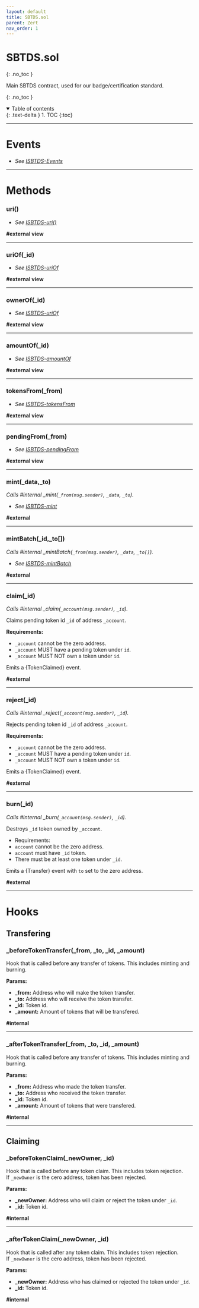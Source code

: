 ```yaml
---
layout: default
title: SBTDS.sol
parent: Zert
nav_order: 1
---
```



# SBTDS.sol
{: .no_toc }

Main SBTDS contract, used for our badge/certification standard.


{: .no_toc }

<details open markdown="block">
  <summary>
    Table of contents
  </summary>
  {: .text-delta }
1. TOC
{:toc}
</details>

---

# Events

* _See [ISBTDS-Events](https://docs.zerti.com.ar/Our-Token/ISBTDS.html#events)_

---

# Methods

### uri()

* _See [ISBTDS-uri()](https://docs.zerti.com.ar/Our-Token/ISBTDS.html#uri)_

__#external view__

--- 

### uriOf(_id)

* _See [ISBTDS-uriOf](https://docs.zerti.com.ar/Our-Token/ISBTDS.html#uriof_id)_

__#external view__

--- 

### ownerOf(_id)

* _See [ISBTDS-uriOf](https://docs.zerti.com.ar/Our-Token/ISBTDS.html#ownerof_id)_

__#external view__

--- 

### amountOf(_id)

* _See [ISBTDS-amountOf](https://docs.zerti.com.ar/Our-Token/ISBTDS.html#amountof_id)_

__#external view__

--- 

### tokensFrom(_from)

* _See [ISBTDS-tokensFrom](https://docs.zerti.com.ar/Our-Token/ISBTDS.html#tokensfrom_from)_

__#external view__

--- 

### pendingFrom(_from)

* _See [ISBTDS-pendingFrom](https://docs.zerti.com.ar/Our-Token/ISBTDS.html#pendingfrom_from)_

__#external view__

--- 

### mint(_data,_to)

_Calls #internal \_mint(`_from(msg.sender)`, `_data`, `_to`)._

* _See [ISBTDS-mint](https://docs.zerti.com.ar/Our-Token/ISBTDS.html#mint_data-_to)_

__#external__

--- 

### mintBatch(_id,_to[])

_Calls #internal \_mintBatch(`_from(msg.sender)`, `_data`, `_to[]`)._


* _See [ISBTDS-mintBatch](https://docs.zerti.com.ar/Our-Token/ISBTDS.html#mintbatch_data-_to)_

__#external__

--- 
### claim(_id)

_Calls #internal \_claim(`_account(msg.sender)`, `_id`)._

Claims pending token id `_id` of address `_account`.

__Requirements:__
* `_account` cannot be the zero address.
* `_account` MUST have a pending token under `id`.
* `_account` MUST NOT own a token under `id`.

Emits a {TokenClaimed} event.

__#external__

---

### reject(_id)

_Calls #internal \_reject(`_account(msg.sender)`, `_id`)._

Rejects pending token id `_id` of address `_account`.

__Requirements:__
* `_account` cannot be the zero address.
* `_account` MUST have a pending token under `id`.
* `_account` MUST NOT own a token under `id`.

Emits a {TokenClaimed} event.

__#external__

---

### burn(_id)

_Calls #internal \_burn(`_account(msg.sender)`, `_id`)._

Destroys `_id` token owned by `_account`.

* Requirements:
* `account` cannot be the zero address.
* `account` must have `_id` token.
* There must be at least one token under `_id`.

Emits a {Transfer} event with `to` set to the zero address.

__#external__

---

# Hooks

## Transfering

### _beforeTokenTransfer(_from, _to, _id, _amount)

Hook that is called before any transfer of tokens. This includes minting and burning.

__Params:__ 
* __\_from:__ Address who will make the token transfer.
* __\_to:__ Address who will receive the token transfer.
* __\_id:__ Token id.
* __\_amount:__ Amount of tokens that will be transfered.

__#internal__

---

### _afterTokenTransfer(_from, _to, _id, _amount)

Hook that is called before any transfer of tokens. This includes minting and burning.

__Params:__ 
* __\_from:__ Address who made the token transfer.
* __\_to:__ Address who received the token transfer.
* __\_id:__ Token id.
* __\_amount:__ Amount of tokens that were transfered.

__#internal__

---

## Claiming

### _beforeTokenClaim(_newOwner, _id)

Hook that is called before any token claim. This includes token rejection.  
If `_newOwner` is the cero address, token has been rejected.

__Params:__ 
* __\_newOwner:__ Address who will claim or reject the token under `_id`.
* __\_id:__ Token id.

__#internal__

---

### _afterTokenClaim(_newOwner, _id)

Hook that is called after any token claim. This includes token rejection.  
If `_newOwner` is the cero address, token has been rejected.

__Params:__ 
* __\_newOwner:__ Address who has claimed or rejected the token under `_id`.
* __\_id:__ Token id.

__#internal__